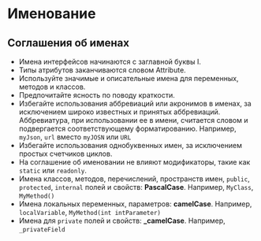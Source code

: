 # Именование

## Соглашения об именах

- Имена интерфейсов начинаются с заглавной буквы I.
- Типы атрибутов заканчиваются словом Attribute.
- Используйте значимые и описательные имена для переменных, методов и классов.
- Предпочитайте ясность по поводу краткости.
- Избегайте использования аббревиаций или акронимов в именах, за исключением широко известных и принятых аббревиаций. Аббревиатура, при использовании ее в имени, считается словом и подвергается соответствующему форматированию. Например, `myJson`, `url` вместо `myJOSN` или `URL`
- Избегайте использования однобуквенных имен, за исключением простых счетчиков циклов.
- На соглашение об именовании не влияют модификаторы, такие как `static` или `readonly`.
- Имена классов, методов, перечислений, пространств имен, `public`, `protected`, `internal` полей и свойств: **PascalCase**. Например, `MyClass`, `MyMethod()`
- Имена локальных переменных, параметров: **camelCase**. Например, `localVariable`, `MyMethod(int intParameter)`
- Имена для `private` полей и свойств: **_camelCase**. Например, `_privateField`

